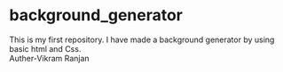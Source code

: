 # background_generator
This is my first repository. I have made a background generator by using  basic html and Css.
<br>
Auther-Vikram Ranjan
